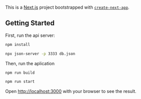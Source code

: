 This is a [Next.js](https://nextjs.org/) project bootstrapped with [`create-next-app`](https://github.com/vercel/next.js/tree/canary/packages/create-next-app).

## Getting Started

First, run the api server:

```bash
npm install

npx json-server -p 3333 db.json
```

Then, run the aplication

```bash
npm run build

npm run start
```


Open [http://localhost:3000](http://localhost:3000) with your browser to see the result.


